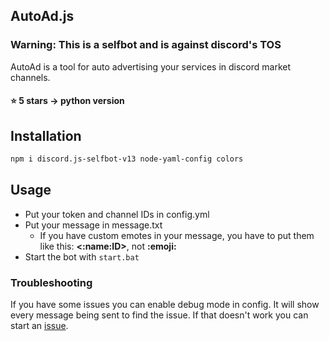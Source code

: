 ## AutoAd.js
### Warning: This is a selfbot and is against discord's TOS

AutoAd is a tool for auto advertising your services in discord market channels.

#### ⭐ 5 stars → python version

## Installation
```bash
npm i discord.js-selfbot-v13 node-yaml-config colors
```

## Usage
- Put your token and channel IDs in config.yml
- Put your message in message.txt
  - If you have custom emotes in your message, you have to put them like this: **<:name:ID>**, not **:emoji:**
- Start the bot with `start.bat`

### Troubleshooting
If you have some issues you can enable debug mode in config. It will show every message being sent to find the issue.
If that doesn't work you can start an [issue](https://github.com/XtramCZ/auto-advertise-js/issues).
